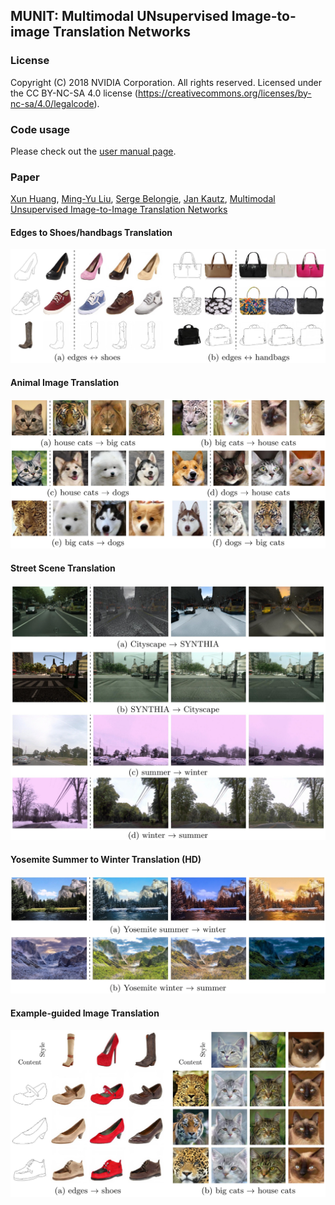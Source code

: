 ## MUNIT: Multimodal UNsupervised Image-to-image Translation Networks

### License

Copyright (C) 2018 NVIDIA Corporation.  All rights reserved.
Licensed under the CC BY-NC-SA 4.0 license (https://creativecommons.org/licenses/by-nc-sa/4.0/legalcode). 

### Code usage

Please check out the [user manual page](USAGE.md).

### Paper

[Xun Huang](http://www.cs.cornell.edu/~xhuang/), [Ming-Yu Liu](http://mingyuliu.net/), [Serge Belongie](https://vision.cornell.edu/se3/people/serge-belongie/), [Jan Kautz](http://jankautz.com/), [Multimodal Unsupervised Image-to-Image Translation Networks]()

#### Edges to Shoes/handbags Translation

![](./results/edges2shoes_handbags.jpg)

#### Animal Image Translation

![](./results/animal.jpg)

#### Street Scene Translation

![](./results/street.jpg)

#### Yosemite Summer to Winter Translation (HD)

![](./results/summer2winter_yosemite.jpg)

#### Example-guided Image Translation

![](./results/example_guided.jpg)




